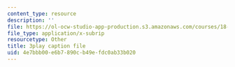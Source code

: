 ```yaml
---
content_type: resource
description: ''
file: https://ol-ocw-studio-app-production.s3.amazonaws.com/courses/18-02sc-multivariable-calculus-fall-2010/4e7bbb00e6b7890cb49efdc0ab33b020_2y4tCiWbVRI.srt
file_type: application/x-subrip
resourcetype: Other
title: 3play caption file
uid: 4e7bbb00-e6b7-890c-b49e-fdc0ab33b020
---
```

